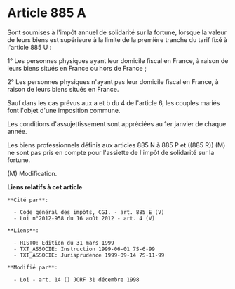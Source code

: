 # Article 885 A

Sont soumises à l'impôt annuel de solidarité sur la fortune, lorsque la valeur de leurs biens est supérieure à la limite de
la première tranche du tarif fixé à l'article 885 U :

1° Les personnes physiques ayant leur domicile fiscal en France, à raison de leurs biens situés en France ou hors de France ;

2° Les personnes physiques n'ayant pas leur domicile fiscal en France, à raison de leurs biens situés en France.

Sauf dans les cas prévus aux a et b du 4 de l'article 6, les couples mariés font l'objet d'une imposition commune.

Les conditions d'assujettissement sont appréciées au 1er janvier de chaque année.

Les biens professionnels définis aux articles 885 N à 885 P et ((885 R)) (M) ne sont pas pris en compte pour l'assiette de
l'impôt de solidarité sur la fortune.

(M) Modification.

**Liens relatifs à cet article**

	**Cité par**:

	  - Code général des impôts, CGI. - art. 885 E (V)
	  - Loi n°2012-958 du 16 août 2012 - art. 4 (V)

	**Liens**:

	  - HISTO: Edition du 31 mars 1999
	  - TXT_ASSOCIE: Instruction 1999-06-01 7S-6-99
	  - TXT_ASSOCIE: Jurisprudence 1999-09-14 7S-11-99

	**Modifié par**:

	  - Loi - art. 14 () JORF 31 décembre 1998
